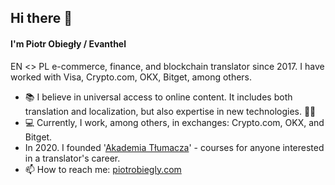 ## Hi there 👋
#### I'm Piotr Obiegły / Evanthel
EN <> PL e-commerce, finance, and blockchain translator since 2017.
I have worked with Visa, Crypto.com, OKX, Bitget, among others.

- 📚 I believe in universal access to online content. It includes both translation and localization, but also expertise in new technologies. 👀🫡
- 💻 Currently, I work, among others, in exchanges: Crypto.com, OKX, and Bitget.
- In 2020. I founded '[Akademia Tłumacza](https://akademiatlumacza.pl/)' - courses for anyone interested in a translator's career.
- 📫 How to reach me: [piotrobiegly.com](http://piotrobiegly.com/)
